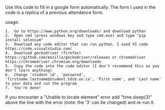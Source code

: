 Use this code to fill in a google form automatically.
The form I used in the code is a replica of a previous attendance form.

usage:
    
    1.  Go to https://www.python.org/downloads/ and download python 
    2.  Open cmd (press windows key and type cmd.exe) and type "pip install selenium" 
    3.  Download any code editor that can run python. I used VS code https://code.visualstudio.com/ 
    4.  Download geckodriver (firefox) https://github.com/mozilla/geckodriver/releases or chromedriver https://chromedriver.chromium.org/downloads 
    5.  Copy the code into the code editor (I don't recommend this as you don't learn anything)
    6.  Change 'student id', 'passwrod', 'firstname.lastname@student.tdsb.on.ca', 'First name', and 'Last name' to your data and run the program
    7.  You're done!
   
If you encounter a "Unable to locate element" error add "time.sleep(3)" above the line with the error (note: the '3' can be changed) and re-run it.

